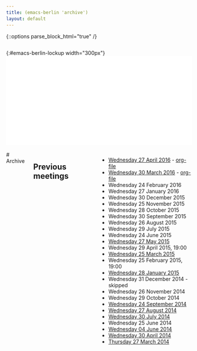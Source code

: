 ```yaml
---
title: (emacs-berlin 'archive')
layout: default
---
```

{::options parse_block_html="true" /}

<section id="above-fold"><div class="row"><div class="large-12 columns intro-info">

{:#emacs-berlin-lockup width="300px"}
![emacs-berlin logo](img/emacs-berlin.png)

</div></div></section>

<section id="below-fold"><div class="row"><div class="medium-8 columns">
# Archive

## Previous meetings

* [Wednesday 27 April 2016](20160427-notes.html) - [org-file](20160427-notes.org)
* [Wednesday 30 March 2016](20160330-notes.html) - [org-file](20160330-notes.org)
* Wednesday 24 February 2016
* Wednesday 27 January 2016
* Wednesday 30 December 2015
* Wednesday 25 November 2015
* Wednesday 28 October 2015
* Wednesday 30 September 2015
* Wednesday 26 August 2015
* Wednesday 29 July 2015
* Wednesday 24 June 2015
* [Wednesday 27 May 2015](20150527-notes.html)
* Wednesday 29 April 2015, 19:00
* [Wednesday 25 March 2015](20150325-announce.html)
* Wednesday 25 February 2015, 19:00
* [Wednesday 28 January 2015](20150128-notes.html)
* Wednesday 31 December 2014 - skipped
* Wednesday 26 November 2014
* Wednesday 29 October 2014
* [Wednesday 24 September 2014](20140924-notes.html)
* [Wednesday 27 August 2014](20140827-notes.html)
* [Wednesday 30 July 2014](20140730-notes.html)
* Wednesday 25 June 2014
* [Wednesday 04 June 2014](https://mailb.org/pipermail/emacs-berlin/2014/000008.html)
* [Wednesday 30 April 2014](https://gist.github.com/pxlpnk/11392935)
* [Thursday 27 March 2014](20140327.html)



</div></div></section>

